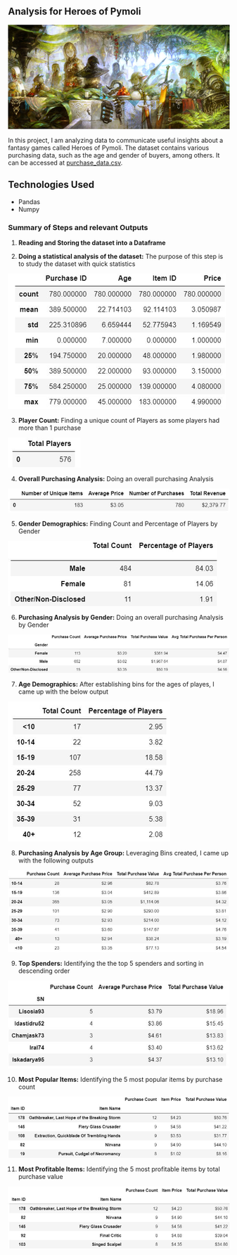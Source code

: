 ## Analysis for Heroes of Pymoli

![Fantasy](Images/Fantasy.jpg)

In this project, I am analyzing data to communicate useful insights about a fantasy games called Heroes of Pymoli. The dataset contains various purchasing data, such as the age and gender of buyers, among others. It can be accessed at [purchase_data.csv](Resources/purchase_data.csv).

## Technologies Used
   * Pandas
   * Numpy

### Summary of Steps and relevant Outputs
  1. **Reading and Storing the dataset into a Dataframe**

  2. **Doing a statistical analysis of the dataset:** The purpose of this step is to study the dataset with quick statistics
  
  ![Statistics](Images/Statistics.JPG)

  3. **Player Count:**  Finding a unique count of Players as some players had more than 1 purchase
  
  ![Player_Count](Images/Player_Count.JPG)

  4. **Overall Purchasing Analysis:** Doing an overall purchasing Analysis
  
  ![Purchasing_Analysis](Images/Purchasing_Analysis.JPG)

  5. **Gender Demographics:** Finding Count and Percentage of Players by Gender 
  
  ![Gender_Demo](Images/Gender_Demo.JPG)

  6. **Purchasing Analysis by Gender:** Doing an overall purchasing Analysis by Gender
  
  ![Purchasing_Analysis_Gender](Images/Purchasing_Analysis_Gender.JPG)

  7. **Age Demographics:** After establishing bins for the ages of playes, I came up with the below output
  
  ![Age_Demo](Images/Age_Demographics.JPG)

  8. **Purchasing Analysis by Age Group:** Leveraging Bins created, I came up with the following outputs
  
  ![Purchasing_Analysis_Age](Images/Purchasing_Analysis_Age.JPG)

  9. **Top Spenders:** Identifying the the top 5 spenders and sorting in descending order
  
  ![Top_Spenders](Images/Top_Spenders.JPG)

  10. **Most Popular Items:** Identifying the 5 most popular items by purchase count
  
  ![Popular_Items](Images/Popular_Items.JPG)

  11. **Most Profitable Items:** Identifying the 5 most profitable items by total purchase value
  
  ![Profitable_Items](Images/Profitable_Items.JPG)


